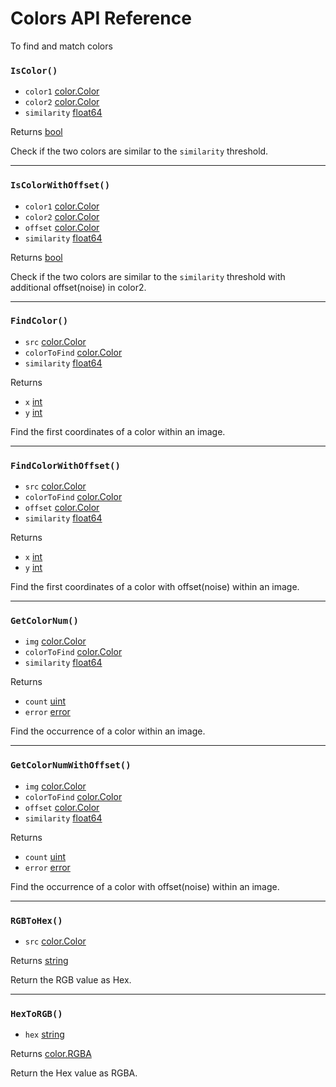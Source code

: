 # Colors API Reference

To find and match colors

### `IsColor()`

* `color1` [color.Color]()
* `color2` [color.Color]()
* `similarity` [float64]()

Returns [bool]()

Check if the two colors are similar to the `similarity` threshold.

---

### `IsColorWithOffset()`

* `color1` [color.Color]()
* `color2` [color.Color]()
* `offset` [color.Color]()
* `similarity` [float64]()

Returns [bool]()

Check if the two colors are similar to the `similarity` threshold with additional offset(noise) in color2.

---

### `FindColor()`

* `src` [color.Color]()
* `colorToFind` [color.Color]()
* `similarity` [float64]()

Returns
* `x` [int]()
* `y` [int]()

Find the first coordinates of a color within an image.

---

### `FindColorWithOffset()`

* `src` [color.Color]()
* `colorToFind` [color.Color]()
* `offset` [color.Color]()
* `similarity` [float64]()

Returns
* `x` [int]()
* `y` [int]()

Find the first coordinates of a color with offset(noise) within an image.

---

### `GetColorNum()`

* `img` [color.Color]()
* `colorToFind` [color.Color]()
* `similarity` [float64]()

Returns
* `count` [uint]()
* `error` [error]()

Find the occurrence of a color within an image.

---

### `GetColorNumWithOffset()`

* `img` [color.Color]()
* `colorToFind` [color.Color]()
* `offset` [color.Color]()
* `similarity` [float64]()

Returns
* `count` [uint]()
* `error` [error]()

Find the occurrence of a color with offset(noise) within an image.

---

### `RGBToHex()`

* `src` [color.Color]()

Returns [string]()

Return the RGB value as Hex.

---

### `HexToRGB()`

* `hex` [string]()

Returns [color.RGBA]()

Return the Hex value as RGBA.
